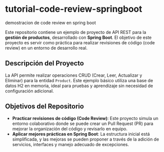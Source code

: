 # tutorial-code-review-springboot
demostracion de code review en spring boot

Este repositorio contiene un ejemplo de proyecto de API REST para la **gestión de productos**, desarrollado con **Spring Boot**. El objetivo de este proyecto es servir como práctica para realizar revisiones de código (code review) en un entorno de desarrollo real.

## Descripción del Proyecto

La API permite realizar operaciones CRUD (Crear, Leer, Actualizar y Eliminar) para la entidad `Product`. Este ejemplo básico utiliza una base de datos H2 en memoria, ideal para pruebas y aprendizaje sin necesidad de configuración adicional.

## Objetivos del Repositorio

- **Practicar revisiones de código (Code Review)**: Este proyecto simula un entorno colaborativo donde se puede crear un Pull Request (PR) para mejorar la organización del código y revisarlo en equipo.
- **Aplicar mejores prácticas en Spring Boot**: La estructura inicial está simplificada, y las mejoras se pueden proponer a través de la adición de servicios, interfaces y manejo adecuado de excepciones.
